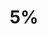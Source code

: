 ---
layout: list
title: 5%
slug: 05_diff
description: >
  Project Euler problems that are rated at 5% difficulty.
---